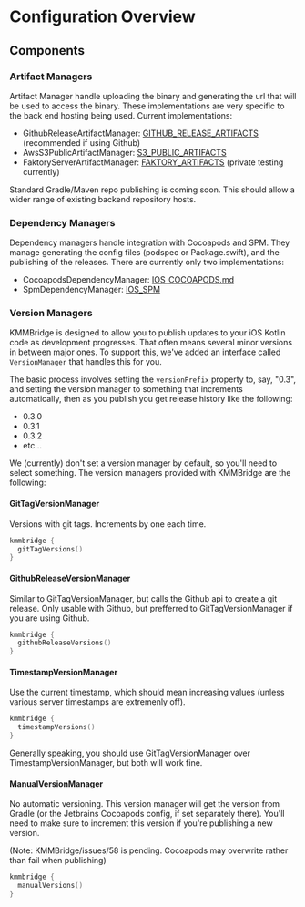 # Configuration Overview

## Components

### Artifact Managers

Artifact Manager handle uploading the binary and generating the url that will be used to access the binary. These implementations are very specific to the back end hosting being used. Current implementations:

* GithubReleaseArtifactManager:  [GITHUB_RELEASE_ARTIFACTS](GITHUB_RELEASE_ARTIFACTS.md) (recommended if using Github)
* AwsS3PublicArtifactManager:  [S3_PUBLIC_ARTIFACTS](S3_PUBLIC_ARTIFACTS.md)
* FaktoryServerArtifactManager:  [FAKTORY_ARTIFACTS](FAKTORY_ARTIFACTS.md) (private testing currently)

Standard Gradle/Maven repo publishing is coming soon. This should allow a wider range of existing backend repository hosts.

### Dependency Managers

Dependency managers handle integration with Cocoapods and SPM. They manage generating the config files (podspec or Package.swift), and the publishing of the releases. There are currently only two implementations:

* CocoapodsDependencyManager: [IOS_COCOAPODS.md](IOS_COCOAPODS.md) 
* SpmDependencyManager: [IOS_SPM](IOS_SPM.md)

### Version Managers

KMMBridge is designed to allow you to publish updates to your iOS Kotlin code as development progresses. That often means several minor versions in between major ones. To support this, we've added an interface called `VersionManager` that handles this for you.

The basic process involves setting the `versionPrefix` property to, say, "0.3", and setting the version manager to something that increments automatically, then as you publish you get release history like the following:

* 0.3.0
* 0.3.1
* 0.3.2
* etc...

We (currently) don't set a version manager by default, so you'll need to select something. The version managers provided with KMMBridge are the following:

#### GitTagVersionManager

Versions with git tags. Increments by one each time.

```kotlin
kmmbridge {
  gitTagVersions()
}
```

#### GithubReleaseVersionManager

Similar to GitTagVersionManager, but calls the Github api to create a git release. Only usable with Github, but prefferred to GitTagVersionManager if you are using Github.

```kotlin
kmmbridge {
  githubReleaseVersions()
}
```

#### TimestampVersionManager

Use the current timestamp, which should mean increasing values (unless various server timestamps are extremenly off).

```kotlin
kmmbridge {
  timestampVersions()
}
```

Generally speaking, you should use GitTagVersionManager over TimestampVersionManager, but both will work fine.

#### ManualVersionManager

No automatic versioning. This version manager will get the version from Gradle (or the Jetbrains Cocoapods config, if set separately there). You'll need to make sure to increment this version if you're publishing a new version.

(Note: KMMBridge/issues/58 is pending. Cocoapods may overwrite rather than fail when publishing)

```kotlin
kmmbridge {
  manualVersions()
}
```